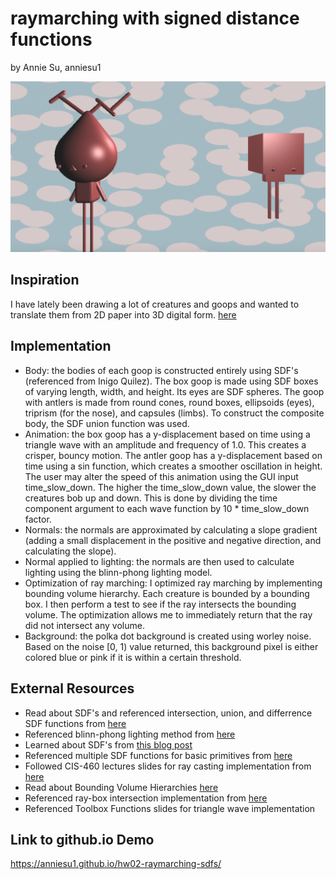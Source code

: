 # raymarching with signed distance functions
by Annie Su, anniesu1

![](bothGoops.png)
## Inspiration
I have lately been drawing a lot of creatures and goops and wanted to translate them from 2D paper into 3D digital form. 
[here](https://www.instagram.com/p/BsxMPLeAOLa/)

## Implementation
- Body: the bodies of each goop is constructed entirely using SDF's (referenced from Inigo Quilez). The box goop is made using SDF boxes of varying length, width, and height. Its eyes are SDF spheres. 
The goop with antlers is made from round cones, round boxes, ellipsoids (eyes), triprism (for the nose), and capsules (limbs). To construct
the composite body, the SDF union function was used. 
- Animation: the box goop has a y-displacement based on time using a triangle wave with an amplitude and frequency of 1.0. 
This creates a crisper, bouncy motion. The antler goop has a y-displacement based on time using a sin function, which creates a 
smoother oscillation in height. The user may alter the speed of this animation using the GUI input time_slow_down. The higher the 
time_slow_down value, the slower the creatures bob up and down. This is done by dividing the time component argument to each wave function by 
10 * time_slow_down factor.
- Normals: the normals are approximated by calculating a slope gradient (adding a small displacement in the positive and negative direction, and calculating the slope).
- Normal applied to lighting: the normals are then used to calculate lighting using the blinn-phong lighting model. 
- Optimization of ray marching: I optimized ray marching by implementing bounding volume hierarchy. Each creature is bounded by a bounding box. 
I then perform a test to see if the ray intersects the bounding volume. The optimization allows me to immediately return that the ray did not 
intersect any volume.
- Background: the polka dot background is created using worley noise. Based on the noise [0, 1) value returned, this background pixel is either colored
blue or pink if it is within a certain threshold. 

## External Resources
- Read about SDF's and referenced intersection, union, and differrence SDF functions from [here](http://jamie-wong.com/2016/07/15/ray-marching-signed-distance-functions/#surface-normals-and-lighting)
- Referenced blinn-phong lighting method from [here](https://www.shadertoy.com/view/Xtd3z7)
- Learned about SDF's from [this blog post](http://www.iquilezles.org/www/articles/distfunctions/distfunctions.html)
- Referenced multiple SDF functions for basic primitives from [here](https://www.shadertoy.com/view/Xds3zN)
- Followed CIS-460 lectures slides for ray casting implementation from [here](https://docs.google.com/presentation/d/e/2PACX-1vSN5ntJISgdOXOSNyoHimSVKblnPnL-Nywd6aRPI-XPucX9CeqzIEGTjFTwvmjYUgCglTqgvyP1CpxZ/pub?start=false&loop=false&delayms=60000&slide=id.g27215b64c6_0_107)
- Read about Bounding Volume Hierarchies [here](https://www.scratchapixel.com/lessons/advanced-rendering/introduction-acceleration-structure/bounding-volume)
- Referenced ray-box intersection implementation from [here](https://www.scratchapixel.com/lessons/3d-basic-rendering/minimal-ray-tracer-rendering-simple-shapes/ray-box-intersection)
- Referenced Toolbox Functions slides for triangle wave implementation


## Link to github.io Demo
https://anniesu1.github.io/hw02-raymarching-sdfs/
